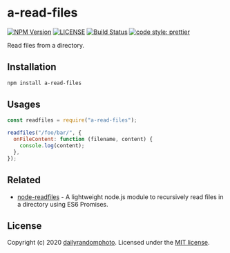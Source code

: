 # a-read-files

[![NPM Version][npm-version-image]][npm-url]
[![LICENSE][license-image]][license-url]
[![Build Status][travis-image]][travis-url]
[![code style: prettier][code-style-prettier-image]][code-style-prettier-url]

Read files from a directory.

## Installation

```sh
npm install a-read-files
```

## Usages

```js
const readfiles = require("a-read-files");

readfiles("/foo/bar/", {
  onFileContent: function (filename, content) {
    console.log(content);
  },
});
```

## Related

- [node-readfiles](https://github.com/guatedude2/node-readfiles) - A lightweight node.js module to recursively read files in a directory using ES6 Promises.

## License

Copyright (c) 2020 [dailyrandomphoto][my-url]. Licensed under the [MIT license][license-url].

[my-url]: https://github.com/dailyrandomphoto
[npm-url]: https://www.npmjs.com/package/a-read-files
[travis-url]: https://travis-ci.org/dailyrandomphoto/a-read-files
[license-url]: LICENSE
[code-style-prettier-url]: https://github.com/prettier/prettier
[npm-downloads-image]: https://img.shields.io/npm/dm/a-read-files
[npm-version-image]: https://img.shields.io/npm/v/a-read-files
[license-image]: https://img.shields.io/npm/l/a-read-files
[travis-image]: https://img.shields.io/travis/dailyrandomphoto/a-read-files
[code-style-prettier-image]: https://img.shields.io/badge/code_style-prettier-ff69b4.svg?style=flat-square
